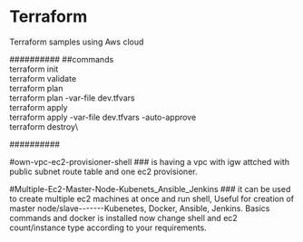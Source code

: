 # Terraform
Terraform samples using Aws cloud

##########
##commands\
terraform init\
terraform validate\
terraform plan\
terraform plan -var-file dev.tfvars\
terraform apply\
terraform apply -var-file dev.tfvars -auto-approve\
terraform destroy\

##########

#own-vpc-ec2-provisioner-shell ### is having a vpc with igw attched with public subnet route table and one ec2 provisioner.


#Multiple-Ec2-Master-Node-Kubenets_Ansible_Jenkins ###  it can be used to create multiple ec2 machines at once and run shell, Useful for creation of master node/slave-------Kubenetes, Docker, Ansible, Jenkins. Basics commands and docker is installed now change shell and ec2 count/instance type according to your requirements. 

